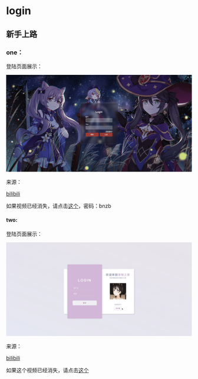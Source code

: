 # login
## 新手上路

### one：

登陆页面展示：

![one](./assets/one.png)

来源：

[bilibili](https://www.bilibili.com/video/BV1s94y1S7f2/?vd_source=84a0310cfc1c0b38814a448640f5f849)

如果视频已经消失，请点击[这个](https://jiangxxx.lanzouw.com/iWy1m0tmwkxc)，密码：bnzb

#### two:

登陆页面展示：

![](./assets/two.gif)

来源：

[bilibili](https://www.bilibili.com/video/BV11r4y1Y7mv/?spm_id_from=333.788.recommend_more_video.-1&vd_source=84a0310cfc1c0b38814a448640f5f849)

如果这个视频已经消失，请点击[这个](https://www.aliyundrive.com/s/sz2giBRJNBx)

